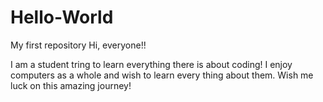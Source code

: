 # Hello-World
My first repository
Hi, everyone!!

I am a student tring to learn everything there is about coding! I enjoy computers as a whole and wish to learn every thing about them.
Wish me luck on this amazing journey!
